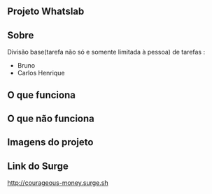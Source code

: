 ## Projeto Whatslab


## Sobre

Divisão base(tarefa não só e somente limitada à pessoa) de tarefas :
- Bruno
- Carlos Henrique

## O que funciona


## O que não funciona



## Imagens do projeto


## Link do Surge

http://courageous-money.surge.sh
